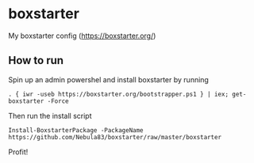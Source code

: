 # boxstarter
My boxstarter config (https://boxstarter.org/)

## How to run

Spin up an admin powershel and install boxstarter by running

    . { iwr -useb https://boxstarter.org/bootstrapper.ps1 } | iex; get-boxstarter -Force
    
Then run the install script

    Install-BoxstarterPackage -PackageName https://github.com/Nebula83/boxstarter/raw/master/boxstarter
    
Profit!
